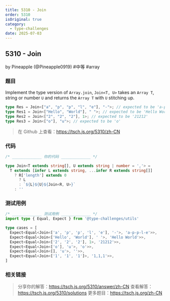 ```yaml
---
title: 5310 - Join
order: 5310
isOriginal: true
category:
  - type-challenges
date: 2025-07-03
---
```


5310 - Join
-------
by Pineapple (@Pineapple0919) #中等 #array

### 题目

Implement the type version of `Array.join`, `Join<T, U>` takes an `Array T`, string or number `U` and returns the `Array T` with `U` stitching up.

```ts
type Res = Join<["a", "p", "p", "l", "e"], "-">; // expected to be 'a-p-p-l-e'
type Res1 = Join<["Hello", "World"], " ">; // expected to be 'Hello World'
type Res2 = Join<["2", "2", "2"], 1>; // expected to be '21212'
type Res3 = Join<["o"], "u">; // expected to be 'o'
```

> 在 Github 上查看：https://tsch.js.org/5310/zh-CN

### 代码

```ts
/* _____________ 你的代码 _____________ */

type Join<T extends string[], U extends string | number = ','> =
  T extends [infer L extends string, ...infer R extends string[]]
    ? R['length'] extends 0
      ? L
      : `${L}${U}${Join<R, U>}`
    : ''

```

### 测试用例

```ts
/* _____________ 测试用例 _____________ */
import type { Equal, Expect } from '@type-challenges/utils'

type cases = [
  Expect<Equal<Join<['a', 'p', 'p', 'l', 'e'], '-'>, 'a-p-p-l-e'>>,
  Expect<Equal<Join<['Hello', 'World'], ' '>, 'Hello World'>>,
  Expect<Equal<Join<['2', '2', '2'], 1>, '21212'>>,
  Expect<Equal<Join<['o'], 'u'>, 'o'>>,
  Expect<Equal<Join<[], 'u'>, ''>>,
  Expect<Equal<Join<['1', '1', '1']>, '1,1,1'>>,
]

```

### 相关链接

> 分享你的解答：https://tsch.js.org/5310/answer/zh-CN
> 查看解答：https://tsch.js.org/5310/solutions
> 更多题目：https://tsch.js.org/zh-CN
